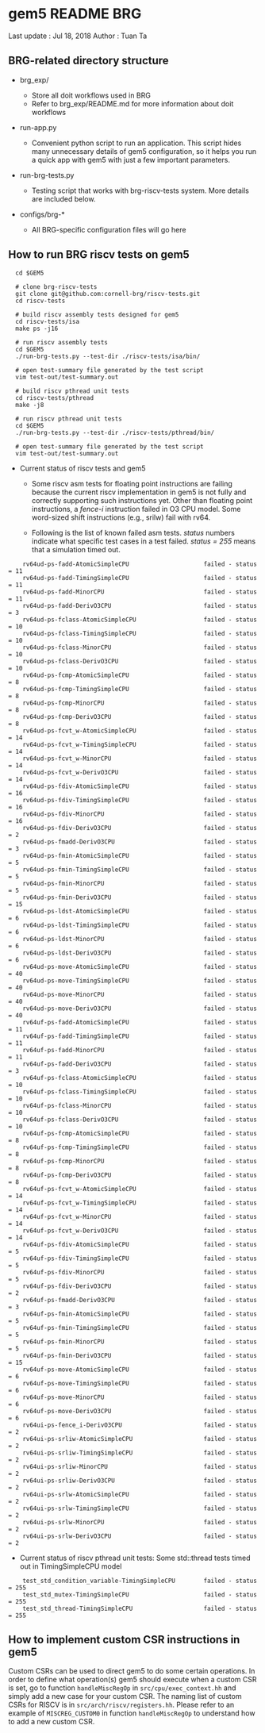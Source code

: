 gem5 README BRG
===============

Last update : Jul 18, 2018
Author      : Tuan Ta

## BRG-related directory structure

- brg_exp/
  + Store all doit workflows used in BRG
  + Refer to brg_exp/README.md for more information about doit workflows

- run-app.py
  + Convenient python script to run an application. This script hides many
    unnecessary details of gem5 configuration, so it helps you run a quick
    app with gem5 with just a few important parameters.

- run-brg-tests.py
  + Testing script that works with brg-riscv-tests system. More details are
    included below.

- configs/brg-*
  + All BRG-specific configuration files will go here

## How to run BRG riscv tests on gem5

```
  cd $GEM5

  # clone brg-riscv-tests
  git clone git@github.com:cornell-brg/riscv-tests.git
  cd riscv-tests

  # build riscv assembly tests designed for gem5
  cd riscv-tests/isa
  make ps -j16

  # run riscv assembly tests
  cd $GEM5
  ./run-brg-tests.py --test-dir ./riscv-tests/isa/bin/

  # open test-summary file generated by the test script
  vim test-out/test-summary.out

  # build riscv pthread unit tests
  cd riscv-tests/pthread
  make -j8

  # run riscv pthread unit tests
  cd $GEM5
  ./run-brg-tests.py --test-dir ./riscv-tests/pthread/bin/

  # open test-summary file generated by the test script
  vim test-out/test-summary.out

```
- Current status of riscv tests and gem5
  + Some riscv asm tests for floating point instructions are failing because
    the current riscv implementation in gem5 is not fully and correctly
    supporting such instructions yet. Other than floating point instructions,
    a _fence-i_ instruction failed in O3 CPU model. Some word-sized shift
    instructions (e.g., srilw) fail with rv64.

  + Following is the list of known failed asm tests. _status_ numbers indicate
    what specific test cases in a test failed. _status = 255_ means that a
    simulation timed out.

```
    rv64ud-ps-fadd-AtomicSimpleCPU                     failed - status = 11
    rv64ud-ps-fadd-TimingSimpleCPU                     failed - status = 11
    rv64ud-ps-fadd-MinorCPU                            failed - status = 11
    rv64ud-ps-fadd-DerivO3CPU                          failed - status = 3
    rv64ud-ps-fclass-AtomicSimpleCPU                   failed - status = 10
    rv64ud-ps-fclass-TimingSimpleCPU                   failed - status = 10
    rv64ud-ps-fclass-MinorCPU                          failed - status = 10
    rv64ud-ps-fclass-DerivO3CPU                        failed - status = 10
    rv64ud-ps-fcmp-AtomicSimpleCPU                     failed - status = 8
    rv64ud-ps-fcmp-TimingSimpleCPU                     failed - status = 8
    rv64ud-ps-fcmp-MinorCPU                            failed - status = 8
    rv64ud-ps-fcmp-DerivO3CPU                          failed - status = 8
    rv64ud-ps-fcvt_w-AtomicSimpleCPU                   failed - status = 14
    rv64ud-ps-fcvt_w-TimingSimpleCPU                   failed - status = 14
    rv64ud-ps-fcvt_w-MinorCPU                          failed - status = 14
    rv64ud-ps-fcvt_w-DerivO3CPU                        failed - status = 14
    rv64ud-ps-fdiv-AtomicSimpleCPU                     failed - status = 16
    rv64ud-ps-fdiv-TimingSimpleCPU                     failed - status = 16
    rv64ud-ps-fdiv-MinorCPU                            failed - status = 16
    rv64ud-ps-fdiv-DerivO3CPU                          failed - status = 2
    rv64ud-ps-fmadd-DerivO3CPU                         failed - status = 3
    rv64ud-ps-fmin-AtomicSimpleCPU                     failed - status = 5
    rv64ud-ps-fmin-TimingSimpleCPU                     failed - status = 5
    rv64ud-ps-fmin-MinorCPU                            failed - status = 5
    rv64ud-ps-fmin-DerivO3CPU                          failed - status = 15
    rv64ud-ps-ldst-AtomicSimpleCPU                     failed - status = 6
    rv64ud-ps-ldst-TimingSimpleCPU                     failed - status = 6
    rv64ud-ps-ldst-MinorCPU                            failed - status = 6
    rv64ud-ps-ldst-DerivO3CPU                          failed - status = 6
    rv64ud-ps-move-AtomicSimpleCPU                     failed - status = 40
    rv64ud-ps-move-TimingSimpleCPU                     failed - status = 40
    rv64ud-ps-move-MinorCPU                            failed - status = 40
    rv64ud-ps-move-DerivO3CPU                          failed - status = 40
    rv64uf-ps-fadd-AtomicSimpleCPU                     failed - status = 11
    rv64uf-ps-fadd-TimingSimpleCPU                     failed - status = 11
    rv64uf-ps-fadd-MinorCPU                            failed - status = 11
    rv64uf-ps-fadd-DerivO3CPU                          failed - status = 3
    rv64uf-ps-fclass-AtomicSimpleCPU                   failed - status = 10
    rv64uf-ps-fclass-TimingSimpleCPU                   failed - status = 10
    rv64uf-ps-fclass-MinorCPU                          failed - status = 10
    rv64uf-ps-fclass-DerivO3CPU                        failed - status = 10
    rv64uf-ps-fcmp-AtomicSimpleCPU                     failed - status = 8
    rv64uf-ps-fcmp-TimingSimpleCPU                     failed - status = 8
    rv64uf-ps-fcmp-MinorCPU                            failed - status = 8
    rv64uf-ps-fcmp-DerivO3CPU                          failed - status = 8
    rv64uf-ps-fcvt_w-AtomicSimpleCPU                   failed - status = 14
    rv64uf-ps-fcvt_w-TimingSimpleCPU                   failed - status = 14
    rv64uf-ps-fcvt_w-MinorCPU                          failed - status = 14
    rv64uf-ps-fcvt_w-DerivO3CPU                        failed - status = 14
    rv64uf-ps-fdiv-AtomicSimpleCPU                     failed - status = 5
    rv64uf-ps-fdiv-TimingSimpleCPU                     failed - status = 5
    rv64uf-ps-fdiv-MinorCPU                            failed - status = 5
    rv64uf-ps-fdiv-DerivO3CPU                          failed - status = 2
    rv64uf-ps-fmadd-DerivO3CPU                         failed - status = 3
    rv64uf-ps-fmin-AtomicSimpleCPU                     failed - status = 5
    rv64uf-ps-fmin-TimingSimpleCPU                     failed - status = 5
    rv64uf-ps-fmin-MinorCPU                            failed - status = 5
    rv64uf-ps-fmin-DerivO3CPU                          failed - status = 15
    rv64uf-ps-move-AtomicSimpleCPU                     failed - status = 6
    rv64uf-ps-move-TimingSimpleCPU                     failed - status = 6
    rv64uf-ps-move-MinorCPU                            failed - status = 6
    rv64uf-ps-move-DerivO3CPU                          failed - status = 6
    rv64ui-ps-fence_i-DerivO3CPU                       failed - status = 2
    rv64ui-ps-srliw-AtomicSimpleCPU                    failed - status = 2
    rv64ui-ps-srliw-TimingSimpleCPU                    failed - status = 2
    rv64ui-ps-srliw-MinorCPU                           failed - status = 2
    rv64ui-ps-srliw-DerivO3CPU                         failed - status = 2
    rv64ui-ps-srlw-AtomicSimpleCPU                     failed - status = 2
    rv64ui-ps-srlw-TimingSimpleCPU                     failed - status = 2
    rv64ui-ps-srlw-MinorCPU                            failed - status = 2
    rv64ui-ps-srlw-DerivO3CPU                          failed - status = 2
```

- Current status of riscv pthread unit tests: Some std::thread tests timed out
  in TimingSimpleCPU model

```
    test_std_condition_variable-TimingSimpleCPU        failed - status = 255
    test_std_mutex-TimingSimpleCPU                     failed - status = 255
    test_std_thread-TimingSimpleCPU                    failed - status = 255
```

## How to implement custom CSR instructions in gem5

Custom CSRs can be used to direct gem5 to do some certain operations. In order
to define what operation(s) gem5 should execute when a custom CSR is set, go to
function `handleMiscRegOp` in `src/cpu/exec_context.hh` and simply add a new
case for your custom CSR. The naming list of custom CSRs for RISCV is in
`src/arch/riscv/registers.hh`. Please refer to an example of `MISCREG_CUSTOM0`
in function `handleMiscRegOp` to understand how to add a new custom CSR.
